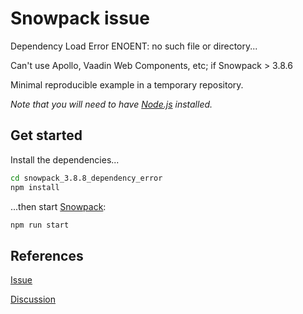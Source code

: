 # Snowpack issue

Dependency Load Error ENOENT: no such file or directory...

Can't use Apollo, Vaadin Web Components, etc; if Snowpack > 3.8.6

Minimal reproducible example in a temporary repository.

*Note that you will need to have [Node.js](https://nodejs.org) installed.*

## Get started

Install the dependencies...

```bash
cd snowpack_3.8.8_dependency_error
npm install
```

...then start [Snowpack](https://www.snowpack.dev/):

```bash
npm run start
```

## References

[Issue](https://github.com/withastro/snowpack/issues/3815)

[Discussion](https://github.com/withastro/snowpack/discussions/2459)